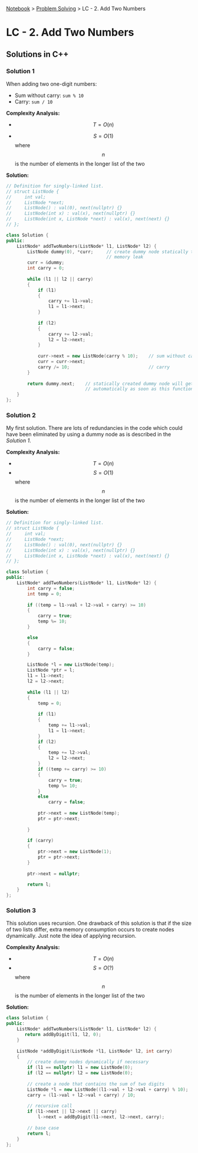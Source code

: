 <a href="../">Notebook</a> > <a href="./">Problem Solving</a> > LC - 2. Add Two Numbers

# LC - 2. Add Two Numbers




## Solutions in C++

### Solution 1

When adding two one-digit numbers:
- Sum without carry: `sum % 10`
- Carry: `sum / 10`

**Complexity Analysis:**

* $$T=O(n)$$

* $$S=O(1)$$ where $$n$$ is the number of elements in the longer list of the two

**Solution:**

```cpp
// Definition for singly-linked list.
// struct ListNode {
//     int val;
//     ListNode *next;
//     ListNode() : val(0), next(nullptr) {}
//     ListNode(int x) : val(x), next(nullptr) {}
//     ListNode(int x, ListNode *next) : val(x), next(next) {}
// };

class Solution {
public:
    ListNode* addTwoNumbers(ListNode* l1, ListNode* l2) {
        ListNode dummy(0), *curr;     // create dummy node statically to prevent
                                      // memory leak
        curr = &dummy;
        int carry = 0;
        
        while (l1 || l2 || carry)
        {
            if (l1)
            {
                carry += l1->val;
                l1 = l1->next;
            }
            
            if (l2)
            {
                carry += l2->val;
                l2 = l2->next;
            }
            
            curr->next = new ListNode(carry % 10);    // sum without carry
            curr = curr->next;
            carry /= 10;                              // carry
        }
        
        return dummy.next;    // statically created dummy node will get destroyed
                              // automatically as soon as this function terminates
    }
};
```



### Solution 2

My first solution. There are lots of redundancies in the code which could have been eliminated by using
a dummy node as is described in the *Solution 1*.

**Complexity Analysis:**

* $$T=O(n)$$
* $$S=O(1)$$ where $$n$$ is the number of elements in the longer list of the two

**Solution:**

```cpp
// Definition for singly-linked list.
// struct ListNode {
//     int val;
//     ListNode *next;
//     ListNode() : val(0), next(nullptr) {}
//     ListNode(int x) : val(x), next(nullptr) {}
//     ListNode(int x, ListNode *next) : val(x), next(next) {}
// };

class Solution {
public:
    ListNode* addTwoNumbers(ListNode* l1, ListNode* l2) {
        int carry = false;
        int temp = 0;
        
        if ((temp = l1->val + l2->val + carry) >= 10) 
        {
            carry = true;
            temp %= 10;
        }

        else
        {
            carry = false;
        }

        ListNode *l = new ListNode(temp);
        ListNode *ptr = l;
        l1 = l1->next;
        l2 = l2->next;
        
        while (l1 || l2)
        {
            temp = 0;
            
            if (l1)
            {
                temp += l1->val;
                l1 = l1->next;                
            }
            if (l2)
            {
                temp += l2->val;
                l2 = l2->next;
            }
            if ((temp += carry) >= 10)
            {
                carry = true;
                temp %= 10;
            }
            else
                carry = false;
            
            ptr->next = new ListNode(temp);
            ptr = ptr->next;
            
        }
        
        if (carry)
        {
            ptr->next = new ListNode(1);
            ptr = ptr->next;
        }
        
        ptr->next = nullptr;

        return l;
    }
};
```



### Solution 3

This solution uses recursion. One drawback of this solution is that if the size of two lists differ, extra memory consumption occurs to create nodes dynamically. Just note the idea of applying recursion.

**Complexity Analysis:**

* $$T=O(n)$$
* $$S=O(?)$$ where $$n$$ is the number of elements in the longer list of the two

**Solution:**

```cpp
class Solution {
public:
    ListNode* addTwoNumbers(ListNode* l1, ListNode* l2) {
       return addByDigit(l1, l2, 0);
    }
    
    ListNode *addByDigit(ListNode *l1, ListNode* l2, int carry)
    {
        // create dummy nodes dynamically if necessary
        if (l1 == nullptr) l1 = new ListNode(0);
        if (l2 == nullptr) l2 = new ListNode(0);
        
        // create a node that contains the sum of two digits
        ListNode *l = new ListNode((l1->val + l2->val + carry) % 10);
        carry = (l1->val + l2->val + carry) / 10;
        
        // recursive call
        if (l1->next || l2->next || carry)
            l->next = addByDigit(l1->next, l2->next, carry);
        
        // base case
        return l;
    }
};
```
